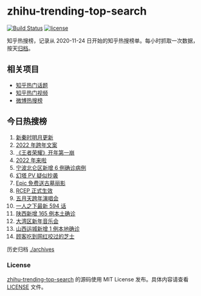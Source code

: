 # zhihu-trending-top-search

[![Build Status](https://github.com/justjavac/zhihu-trending-top-search/workflows/ci/badge.svg?branch=main)](https://github.com/justjavac/zhihu-trending-top-search/actions)
[![license](https://img.shields.io/github/license/justjavac/zhihu-trending-top-search)](https://github.com/justjavac/zhihu-trending-top-search/blob/main/LICENSE)

知乎热搜榜，记录从 2020-11-24 日开始的知乎热搜榜单。每小时抓取一次数据，按天[归档](./archives)。

## 相关项目

- [知乎热门话题](https://github.com/justjavac/zhihu-trending-hot-questions)
- [知乎热门视频](https://github.com/justjavac/zhihu-trending-hot-video)
- [微博热搜榜](https://github.com/justjavac/weibo-trending-hot-search)

## 今日热搜榜

<!-- BEGIN -->
<!-- 最后更新时间 Sun Jan 02 2022 02:08:44 GMT+0800 (China Standard Time) -->

1. [新秦时明月更新](https://www.zhihu.com/search?q=新秦时明月)
1. [2022 年跨年文案](https://www.zhihu.com/search?q=跨年文案)
1. [《王者荣耀》开年第一崩](https://www.zhihu.com/search?q=王者荣耀)
1. [2022 年来啦](https://www.zhihu.com/search?q=2022)
1. [宁波北仑区新增 6 例确诊病例](https://www.zhihu.com/search?q=宁波疫情)
1. [幻塔 PV 疑似抄袭](https://www.zhihu.com/search?q=幻塔)
1. [Epic 免费送古墓丽影](https://www.zhihu.com/search?q=epic)
1. [RCEP 正式生效](https://www.zhihu.com/search?q=RCEP)
1. [五月天跨年演唱会](https://www.zhihu.com/search?q=五月天)
1. [一人之下最新 594 话](https://www.zhihu.com/search?q=一人之下)
1. [陕西新增 165 例本土确诊](https://www.zhihu.com/search?q=陕西疫情)
1. [大湾区新年音乐会](https://www.zhihu.com/search?q=大湾区音乐会)
1. [山西运城新增 1 例本地确诊](https://www.zhihu.com/search?q=山西疫情)
1. [顾客吃到网红咬过的芝士](https://www.zhihu.com/search?q=网红咬过的芝士)

<!-- END -->

历史归档 [./archives](./archives)

### License

[zhihu-trending-top-search](https://github.com/justjavac/zhihu-trending-top-search)
的源码使用 MIT License 发布。具体内容请查看 [LICENSE](./LICENSE) 文件。
